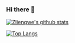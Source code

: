 ### Hi there 👋

[![Zlienqwe's github stats](https://github-readme-stats.vercel.app/api?username=Zlienqwe&hide=contribs,prs&show_icons=true&theme=radical)]()

[![Top Langs](https://github-readme-stats.vercel.app/api/top-langs/?username=Zlienqwe&layout=compact)]()

<!--
**zlienqwe/zlienqwe** is a ✨ _special_ ✨ repository because its `README.md` (this file) appears on your GitHub profile.

Here are some ideas to get you started:

- 🔭 I’m currently working on ...
- 🌱 I’m currently learning ...
- 👯 I’m looking to collaborate on ...
- 🤔 I’m looking for help with ...
- 💬 Ask me about ...
- 📫 How to reach me: ...
- 😄 Pronouns: ...
- ⚡ Fun fact: ...
-->
